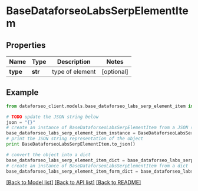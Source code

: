 # BaseDataforseoLabsSerpElementItem


## Properties

Name | Type | Description | Notes
------------ | ------------- | ------------- | -------------
**type** | **str** | type of element | [optional] 

## Example

```python
from dataforseo_client.models.base_dataforseo_labs_serp_element_item import BaseDataforseoLabsSerpElementItem

# TODO update the JSON string below
json = "{}"
# create an instance of BaseDataforseoLabsSerpElementItem from a JSON string
base_dataforseo_labs_serp_element_item_instance = BaseDataforseoLabsSerpElementItem.from_json(json)
# print the JSON string representation of the object
print BaseDataforseoLabsSerpElementItem.to_json()

# convert the object into a dict
base_dataforseo_labs_serp_element_item_dict = base_dataforseo_labs_serp_element_item_instance.to_dict()
# create an instance of BaseDataforseoLabsSerpElementItem from a dict
base_dataforseo_labs_serp_element_item_form_dict = base_dataforseo_labs_serp_element_item.from_dict(base_dataforseo_labs_serp_element_item_dict)
```
[[Back to Model list]](../README.md#documentation-for-models) [[Back to API list]](../README.md#documentation-for-api-endpoints) [[Back to README]](../README.md)


